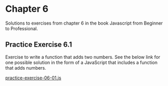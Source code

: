 # Chapter 6

Solutions to exercises from chapter 6 in the book Javascript from Beginner to Professional.

## Practice Exercise 6.1

Exercise to write a function that adds two numbers. See the below link for one possible solution in the form of a JavaScript that includes a function that adds numbers.

[practice-exercise-06-01.js](practice-exercise-06-01/practice-exercise-06-01.js)
